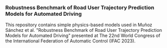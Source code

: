 ### Robustness Benchmark of Road User Trajectory Prediction Models for Automated Driving

This repository contains simple physics-based models used in Muñoz Sánchez et al. "Robustness Benchmark of Road User Trajectory Prediction Models for Automated Driving" presented at The 22nd World Congress of the International Federation of Automatic Control (IFAC 2023).

